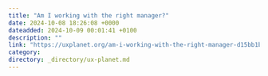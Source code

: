 ```yaml
---
title: "Am I working with the right manager?"
date: 2024-10-08 18:26:08 +0000
dateadded: 2024-10-09 00:01:41 +0100
description: ""
link: "https://uxplanet.org/am-i-working-with-the-right-manager-d15bb1b43809?source=rss----819cc2aaeee0---4"
category:
directory: _directory/ux-planet.md
---
```

